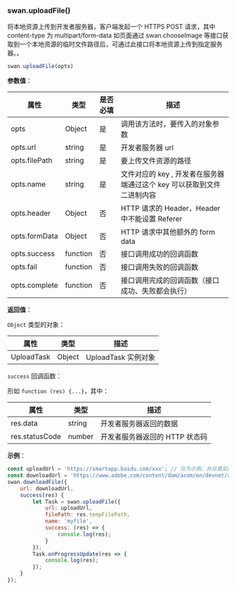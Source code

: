 ### swan.uploadFile()

将本地资源上传到开发者服务器，客户端发起一个 HTTPS POST 请求，其中 content-type 为 multipart/form-data
如页面通过 swan.chooseImage 等接口获取到一个本地资源的临时文件路径后，可通过此接口将本地资源上传到指定服务器。。

```js
swan.uploadFile(opts)
```

**参数值**：

|属性|类型|是否必填|描述|
|-|-|-|-|
|opts|Object|是|调用该方法时，要传入的对象参数|
|opts.url|string|是|开发者服务器 url|
|opts.filePath|string|是|要上传文件资源的路径|
|opts.name|string|是|文件对应的 key , 开发者在服务器端通过这个 key 可以获取到文件二进制内容|
|opts.header|Object|否|HTTP 请求的 Header，Header 中不能设置 Referer|
|opts.formData|Object|否|HTTP 请求中其他额外的 form data |
|opts.success|function|否|接口调用成功的回调函数|
|opts.fail|function|否|接口调用失败的回调函数|
|opts.complete|function|否|接口调用完成的回调函数（接口成功、失败都会执行）|

**返回值**：

`Object` 类型的对象：

|属性|类型|描述|
|-|-|-|
|UploadTask|Object|UploadTask 实例对象|

`success` 回调函数：

形如 `function (res) {...}`，其中：

|属性|类型|描述|
|-|-|-|
|res.data|string|开发者服务器返回的数据|
|res.statusCode|number|开发者服务器返回的 HTTP 状态码|


**示例**：

```js
const uploadUrl = 'https://smartapp.baidu.com/xxx'; // 仅为示例，并非真实的接口地址
const downloadUrl = 'https://www.adobe.com/content/dam/acom/en/devnet/acrobat/pdfs/pdf_open_parameters.pdf';
swan.downloadFile({
    url: downloadUrl,
    success(res) {
        let Task = swan.uploadFile({
            url: uploadUrl,
            filePath: res.tempFilePath,
            name: 'myfile',
            success: (res) => {
                console.log(res);
            }
        });
        Task.onProgressUpdate(res => {
            console.log(res);
        });
    }
});
```